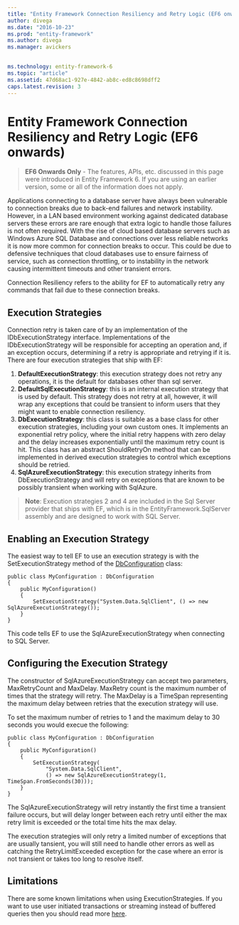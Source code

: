 ```yaml
---
title: "Entity Framework Connection Resiliency and Retry Logic (EF6 onwards) | Microsoft Docs"
author: divega
ms.date: "2016-10-23"
ms.prod: "entity-framework"
ms.author: divega
ms.manager: avickers
 

ms.technology: entity-framework-6
ms.topic: "article"
ms.assetid: 47d68ac1-927e-4842-ab8c-ed8c8698dff2
caps.latest.revision: 3
---
```

# Entity Framework Connection Resiliency and Retry Logic (EF6 onwards)
> **EF6 Onwards Only** - The features, APIs, etc. discussed in this page were introduced in Entity Framework 6. If you are using an earlier version, some or all of the information does not apply.  
  
Applications connecting to a database server have always been vulnerable to connection breaks due to back-end failures and network instability. However, in a LAN based environment working against dedicated database servers these errors are rare enough that extra logic to handle those failures is not often required. With the rise of cloud based database servers such as Windows Azure SQL Database and connections over less reliable networks it is now more common for connection breaks to occur. This could be due to defensive techniques that cloud databases use to ensure fairness of service, such as connection throttling, or to instability in the network causing intermittent timeouts and other transient errors.  
  
Connection Resiliency refers to the ability for EF to automatically retry any commands that fail due to these connection breaks.  
  
## Execution Strategies  
  
Connection retry is taken care of by an implementation of the IDbExecutionStrategy interface. Implementations of the IDbExecutionStrategy will be responsible for accepting an operation and, if an exception occurs, determining if a retry is appropriate and retrying if it is. There are four execution strategies that ship with EF:  

1. **DefaultExecutionStrategy**: this execution strategy does not retry any operations, it is the default for databases other than sql server.  
2. **DefaultSqlExecutionStrategy**: this is an internal execution strategy that is used by default. This strategy does not retry at all, however, it will wrap any exceptions that could be transient to inform users that they might want to enable connection resiliency.  
3. **DbExecutionStrategy**: this class is suitable as a base class for other execution strategies, including your own custom ones. It implements an exponential retry policy, where the initial retry happens with zero delay and the delay increases exponentially until the maximum retry count is hit. This class has an abstract ShouldRetryOn method that can be implemented in derived execution strategies to control which exceptions should be retried.  
4. **SqlAzureExecutionStrategy**: this execution strategy inherits from DbExecutionStrategy and will retry on exceptions that are known to be possibly transient when working with SqlAzure.  
  
> **Note**: Execution strategies 2 and 4 are included in the Sql Server provider that ships with EF, which is in the EntityFramework.SqlServer assembly and are designed to work with SQL Server.  
  
## Enabling an Execution Strategy  
  
The easiest way to tell EF to use an execution strategy is with the SetExecutionStrategy method of the [DbConfiguration](../ef6/entity-framework-code-based-configuration-ef6-onwards.md) class:  
  
```  
public class MyConfiguration : DbConfiguration 
{ 
    public MyConfiguration() 
    { 
        SetExecutionStrategy("System.Data.SqlClient", () => new SqlAzureExecutionStrategy()); 
    } 
}
```  
  
This code tells EF to use the SqlAzureExecutionStrategy when connecting to SQL Server.  
  
## Configuring the Execution Strategy  
  
The constructor of SqlAzureExecutionStrategy can accept two parameters, MaxRetryCount and MaxDelay. MaxRetry count is the maximum number of times that the strategy will retry. The MaxDelay is a TimeSpan representing the maximum delay between retries that the execution strategy will use.  
  
To set the maximum number of retries to 1 and the maximum delay to 30 seconds you would execue the following:  
  
```  
public class MyConfiguration : DbConfiguration 
{ 
    public MyConfiguration() 
    { 
        SetExecutionStrategy( 
            "System.Data.SqlClient", 
            () => new SqlAzureExecutionStrategy(1, TimeSpan.FromSeconds(30))); 
    } 
}
```  
  
The SqlAzureExecutionStrategy will retry instantly the first time a transient failure occurs, but will delay longer between each retry until either the max retry limit is exceeded or the total time hits the max delay.  
  
The execution strategies will only retry a limited number of exceptions that are usually tansient, you will still need to handle other errors as well as catching the RetryLimitExceeded exception for the case where an error is not transient or takes too long to resolve itself.  
  
## Limitations  
  
There are some known limitations when using ExecutionStrategies. If you want to use user initiated transactions or streaming instead of buffered queries then you should read more [here](../ef6/entity-framework-limitations-with-retrying-execution-strategies-ef6-onwards.md).  
  